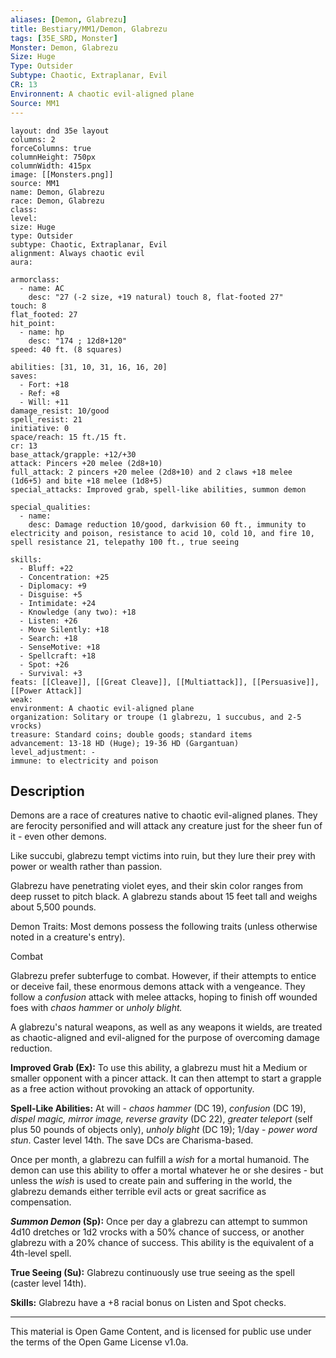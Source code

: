 ```yaml
---
aliases: [Demon, Glabrezu]
title: Bestiary/MM1/Demon, Glabrezu
tags: [35E_SRD, Monster]
Monster: Demon, Glabrezu
Size: Huge
Type: Outsider
Subtype: Chaotic, Extraplanar, Evil
CR: 13
Environnent: A chaotic evil-aligned plane
Source: MM1
---
```


```statblock
layout: dnd 35e layout
columns: 2
forceColumns: true
columnHeight: 750px
columnWidth: 415px
image: [[Monsters.png]]
source: MM1
name: Demon, Glabrezu
race: Demon, Glabrezu
class: 
level: 
size: Huge
type: Outsider
subtype: Chaotic, Extraplanar, Evil
alignment: Always chaotic evil
aura: 

armorclass:
  - name: AC
    desc: "27 (-2 size, +19 natural) touch 8, flat-footed 27"
touch: 8
flat_footed: 27
hit_point:
  - name: hp
    desc: "174 ; 12d8+120"
speed: 40 ft. (8 squares)

abilities: [31, 10, 31, 16, 16, 20]
saves:
  - Fort: +18
  - Ref: +8
  - Will: +11
damage_resist: 10/good
spell_resist: 21
initiative: 0
space/reach: 15 ft./15 ft.
cr: 13
base_attack/grapple: +12/+30
attack: Pincers +20 melee (2d8+10)
full_attack: 2 pincers +20 melee (2d8+10) and 2 claws +18 melee (1d6+5) and bite +18 melee (1d8+5)
special_attacks: Improved grab, spell-like abilities, summon demon

special_qualities:
  - name: 
    desc: Damage reduction 10/good, darkvision 60 ft., immunity to electricity and poison, resistance to acid 10, cold 10, and fire 10, spell resistance 21, telepathy 100 ft., true seeing

skills:
  - Bluff: +22
  - Concentration: +25
  - Diplomacy: +9
  - Disguise: +5
  - Intimidate: +24
  - Knowledge (any two): +18
  - Listen: +26
  - Move Silently: +18
  - Search: +18
  - SenseMotive: +18
  - Spellcraft: +18
  - Spot: +26
  - Survival: +3
feats: [[Cleave]], [[Great Cleave]], [[Multiattack]], [[Persuasive]], [[Power Attack]]
weak: 
environment: A chaotic evil-aligned plane
organization: Solitary or troupe (1 glabrezu, 1 succubus, and 2-5 vrocks)
treasure: Standard coins; double goods; standard items
advancement: 13-18 HD (Huge); 19-36 HD (Gargantuan)
level_adjustment: -
immune: to electricity and poison
```

## Description

<p>Demons are a race of creatures native to chaotic evil-aligned planes. They are ferocity personified and will attack any creature just for the sheer fun of it - even other demons.</p>
<p>Like succubi, glabrezu tempt victims into ruin, but they lure their prey with power or wealth rather than passion.</p>
<p>Glabrezu have penetrating violet eyes, and their skin color ranges from deep russet to pitch black. A glabrezu stands about 15 feet tall and weighs about 5,500 pounds.</p>
<p>Demon Traits: Most demons possess the following traits (unless otherwise noted in a creature's entry).</p>
<p>Combat</p>
<p>Glabrezu prefer subterfuge to combat. However, if their attempts to entice or deceive fail, these enormous demons attack with a vengeance. They follow a <i>confusion</i> attack with melee attacks, hoping to finish off wounded foes with <i>chaos hammer</i> or <i>unholy blight.</i></p>
<p>A glabrezu's natural weapons, as well as any weapons it wields, are treated as chaotic-aligned and evil-aligned for the purpose of overcoming damage reduction.</p>
<p>
            <b>Improved Grab (Ex):</b> To use this ability, a glabrezu must hit a Medium or smaller opponent with a pincer attack. It can then attempt to start a grapple as a free action without provoking an attack of opportunity.</p>
<p>
            <b>Spell-Like Abilities:</b> At will - <i>chaos hammer</i> (DC 19), <i>confusion</i> (DC 19), <i>dispel magic, mirror image, reverse gravity</i> (DC 22), <i>greater teleport</i> (self plus 50 pounds of objects only), <i>unholy blight</i> (DC 19); 1/day - <i>power word stun</i>. Caster level 14th. The save DCs are Charisma-based.</p>
<p>Once per month, a glabrezu can fulfill a <i>wish</i> for a mortal humanoid. The demon can use this ability to offer a mortal whatever he or she desires - but unless the <i>wish</i> is used to create pain and suffering in the world, the glabrezu demands either terrible evil acts or great sacrifice as compensation.</p>
<p>
            <b>
              <i>Summon Demon</i> (Sp):</b> Once per day a glabrezu can attempt to summon 4d10 dretches or 1d2 vrocks with a 50% chance of success, or another glabrezu with a 20% chance of success. This ability is the equivalent of a 4th-level spell.</p>
<p>
            <b>True Seeing (Su):</b> Glabrezu continuously use true seeing as the spell (caster level 14th).</p>
<p>
            <b>Skills:</b> Glabrezu have a +8 racial bonus on Listen and Spot checks.</p>

---

This material is Open Game Content, and is licensed for public use under
the terms of the Open Game License v1.0a.
